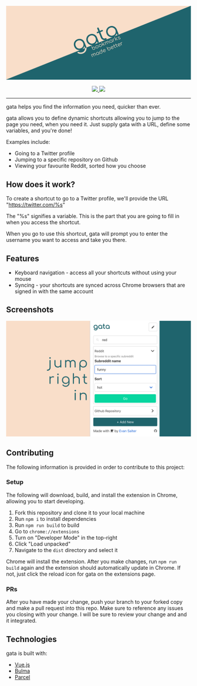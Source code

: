 <p align="center">
  <img src="design/graphics_Marquee Promo Tile.png"/>
</p>

<p align="center">
  <!-- Chrome extension badge -->
  <a href="https://chrome.google.com/webstore/detail/gata/oidckhmhcapggoekanlbdgfckcjccphk">
    <img src="https://developer.chrome.com/webstore/images/ChromeWebStore_Badge_v2_206x58.png"/>
  </a>
  
  <!-- Firefox extension badge -->
  <a href="https://addons.mozilla.org/en-CA/firefox/addon/gata/">
    <img src="https://addons.cdn.mozilla.net/static/img/addons-buttons/AMO-button_1.png" height="58" />
  </a>
</p>

---

gata helps you find the information you need, quicker than ever.

gata allows you to define dynamic shortcuts allowing you to jump to the page you need, when you need it. Just supply gata with a URL, define some variables, and you're done!

Examples include:
- Going to a Twitter profile
- Jumping to a specific repository on Github
- Viewing your favourite Reddit, sorted how you choose

## How does it work?

To create a shortcut to go to a Twitter profile, we'll provide the URL "https://twitter.com/%s"

The "%s" signifies a variable. This is the part that you are going to fill in when you access the shortcut.

When you go to use this shortcut, gata will prompt you to enter the username you want to access and take you there.

## Features

- Keyboard navigation - access all your shortcuts without using your mouse
- Syncing - your shortcuts are synced across Chrome browsers that are signed in with the same account

## Screenshots

![](design/screenshot%202.png)

## Contributing

The following information is provided in order to contribute to this project:

### Setup

The following will download, build, and install the extension in Chrome, allowing you to start developing.

1. Fork this repository and clone it to your local machine
1. Run `npm i` to install dependencies
1. Run `npm run build` to build
1. Go to `chrome://extensions` 
1. Turn on "Developer Mode" in the top-right
1. Click "Load unpacked"
1. Navigate to the `dist` directory and select it

Chrome will install the extension. After you make changes, run `npm run build` again and the extension should automatically update in Chrome. If not, just click the reload icon for gata on the extensions page.

### PRs

After you have made your change, push your branch to your forked copy and make a pull request into this repo. Make sure to reference any issues you closing with your change. I will be sure to review your change and and it integrated.

## Technologies

gata is built with:

- [Vue.js](https://addons.cdn.mozilla.net/static/img/addons-buttons/AMO-button_1.png)
- [Bulma](https://bulma.io/)
- [Parcel](https://parceljs.org/)

